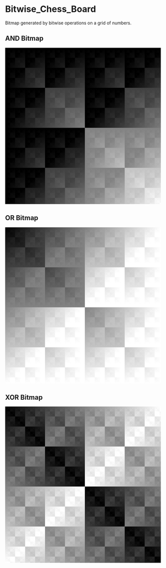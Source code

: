 # Bitwise_Chess_Board
Bitmap generated by bitwise operations on a grid of numbers.

## AND Bitmap
![Demo](https://github.com/sumqwerty/Bitwise_Chess_Board/blob/main/BitOperationMap/bitmaps/000019.png)


## OR Bitmap
![Demo](https://github.com/sumqwerty/Bitwise_Chess_Board/blob/main/BitOperationMap/bitmaps/000034.png)


## XOR Bitmap
![Demo](https://github.com/sumqwerty/Bitwise_Chess_Board/blob/main/BitOperationMap/bitmaps/000006.png)
